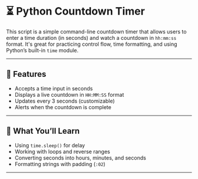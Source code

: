# ⏳ Python Countdown Timer

This script is a simple command-line countdown timer that allows users to enter a time duration (in seconds) and watch a countdown in `hh:mm:ss` format. It's great for practicing control flow, time formatting, and using Python’s built-in `time` module.

---

## 🚀 Features

- Accepts a time input in seconds
- Displays a live countdown in `HH:MM:SS` format
- Updates every 3 seconds (customizable)
- Alerts when the countdown is complete

---

## 🧠 What You’ll Learn

- Using `time.sleep()` for delay
- Working with loops and reverse ranges
- Converting seconds into hours, minutes, and seconds
- Formatting strings with padding (`:02`)

---

